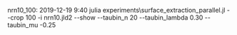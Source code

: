 nrn10_100:
2019-12-19 9:40
julia experiments\surface_extraction_parallel.jl --crop 100 -i nrn10.jld2 --show --taubin_n 20 --taubin_lambda 0.30 --taubin_mu -0.25
